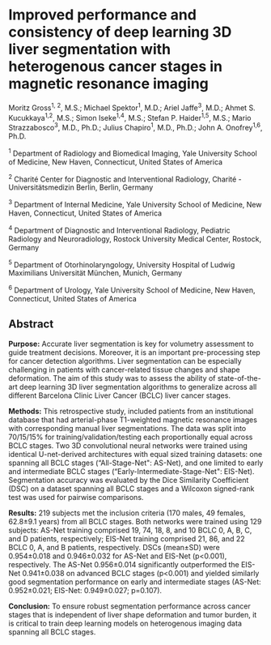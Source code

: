 # Improved performance and consistency of deep learning 3D liver segmentation with heterogenous cancer stages in magnetic resonance imaging

Moritz Gross<sup>1, 2</sup>, M.S.; Michael Spektor<sup>1</sup>, M.D.; Ariel Jaffe<sup>3</sup>, M.D.; Ahmet S. Kucukkaya<sup>1,2</sup>, M.S.; Simon Iseke<sup>1,4</sup>, M.S.; Stefan P. Haider<sup>1,5</sup>, M.S.; Mario Strazzabosco<sup>3</sup>, M.D., Ph.D.; Julius Chapiro<sup>1</sup>, M.D., Ph.D.; John A. Onofrey<sup>1,6</sup>, Ph.D.

<sup>1</sup>	Department of Radiology and Biomedical Imaging, Yale University School of Medicine, New Haven, Connecticut, United States of America 

<sup>2</sup>	Charité Center for Diagnostic and Interventional Radiology, Charité - Universitätsmedizin Berlin, Berlin, Germany

<sup>3</sup>	Department of Internal Medicine, Yale University School of Medicine, New Haven, Connecticut, United States of America

<sup>4</sup>	Department of Diagnostic and Interventional Radiology, Pediatric Radiology and Neuroradiology, Rostock University Medical Center, Rostock, Germany

<sup>5</sup> 	Department of Otorhinolaryngology, University Hospital of Ludwig Maximilians Universität München, Munich, Germany

<sup>6</sup>  Department of Urology, Yale University School of Medicine, New Haven, Connecticut, United States of America

## Abstract

**Purpose:** Accurate liver segmentation is key for volumetry assessment to guide treatment decisions. Moreover, it is an important pre-processing step for cancer detection algorithms. Liver segmentation can be especially challenging in patients with cancer-related tissue changes and shape deformation. The aim of this study was to assess the ability of state-of-the-art deep learning 3D liver segmentation algorithms to generalize across all different Barcelona Clinic Liver Cancer (BCLC) liver cancer stages.

**Methods:** This retrospective study, included patients from an institutional database that had arterial-phase T1-weighted magnetic resonance images with corresponding manual liver segmentations. The data was split into 70/15/15% for training/validation/testing each proportionally equal across BCLC stages. Two 3D convolutional neural networks were trained using identical U-net-derived architectures with equal sized training datasets: one spanning all BCLC stages (“All-Stage-Net": AS-Net), and one limited to early and intermediate BCLC stages (“Early-Intermediate-Stage-Net": EIS-Net). Segmentation accuracy was evaluated by the Dice Similarity Coefficient (DSC) on a dataset spanning all BCLC stages and a Wilcoxon signed-rank test was used for pairwise comparisons.

**Results:** 219 subjects met the inclusion criteria (170 males, 49 females, 62.8±9.1 years) from all BCLC stages. Both networks were trained using 129 subjects: AS-Net training comprised 19, 74, 18, 8, and 10 BCLC 0, A, B, C, and D patients, respectively; EIS-Net training comprised 21, 86, and 22 BCLC 0, A, and B patients, respectively. DSCs (mean±SD) were 0.954±0.018 and 0.946±0.032 for AS-Net and EIS-Net (p<0.001), respectively. The AS-Net 0.956±0.014 significantly outperformed the EIS-Net 0.941±0.038 on advanced BCLC stages (p<0.001) and yielded similarly good segmentation performance on early and intermediate stages (AS-Net: 0.952±0.021; EIS-Net: 0.949±0.027; p=0.107).

**Conclusion:** To ensure robust segmentation performance across cancer stages that is independent of liver shape deformation and tumor burden, it is critical to train deep learning models on heterogenous imaging data spanning all BCLC stages.

